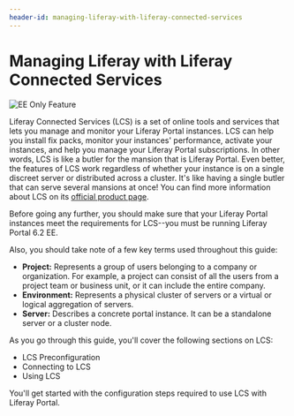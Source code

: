 ```yaml
---
header-id: managing-liferay-with-liferay-connected-services
---
```


# Managing Liferay with Liferay Connected Services

![EE Only Feature](../../images/ee-feature-web.png)

Liferay Connected Services (LCS) is a set of online tools and services that lets 
you manage and monitor your Liferay Portal instances. LCS can help you install 
fix packs, monitor your instances' performance, activate your instances, and 
help you manage your Liferay Portal subscriptions. In other words, LCS is like a 
butler for the mansion that is Liferay Portal. Even better, the features of LCS 
work regardless of whether your instance is on a single discreet server or 
distributed across a cluster. It's like having a single butler that can serve 
several mansions at once! You can find more information about LCS on its 
[official product page](http://www.liferay.com/products/liferay-connected-services). 

Before going any further, you should make sure that your Liferay Portal 
instances meet the requirements for LCS--you must be running Liferay Portal 6.2 
EE. 

Also, you should take note of a few key terms used throughout this guide: 

- **Project:** Represents a group of users belonging to a company or 
  organization. For example, a project can consist of all the users from a 
  project team or business unit, or it can include the entire company. 
- **Environment:** Represents a physical cluster of servers or a virtual or 
  logical aggregation of servers. 
- **Server:** Describes a concrete portal instance. It can be a standalone 
  server or a cluster node. 

As you go through this guide, you'll cover the following sections on LCS:

- LCS Preconfiguration
- Connecting to LCS
- Using LCS

You'll get started with the configuration steps required to use LCS with Liferay 
Portal. 
